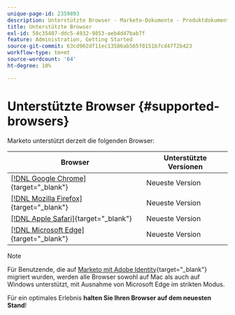 ```yaml
---
unique-page-id: 2359893
description: Unterstützte Browser - Marketo-Dokumente - Produktdokumentation
title: Unterstützte Browser
exl-id: 58c35407-ddc5-4932-9853-aeb4d47bab7f
feature: Administration, Getting Started
source-git-commit: 63cd902df11ec13586ab565f0151b7cd47f2b423
workflow-type: tm+mt
source-wordcount: '64'
ht-degree: 10%

---
```


# Unterstützte Browser {#supported-browsers}

Marketo unterstützt derzeit die folgenden Browser:

| Browser | Unterstützte Versionen |
|---|---|
| [[!DNL Google Chrome]](https://www.google.com/intl/en/chrome/browser/){target="_blank"} | Neueste Version |
| [[!DNL Mozilla Firefox]](https://www.mozilla.org/en-US/firefox/new/){target="_blank"} | Neueste Version |
| [[!DNL Apple Safari]](https://www.apple.com/safari/){target="_blank"} | Neueste Version |
| [[!DNL Microsoft Edge]](https://www.microsoft.com/en-us/windows/microsoft-edge){target="_blank"} | Neueste Version |


>[!NOTE]
>
>Für Benutzende, die auf [Marketo mit Adobe Identity](/help/marketo/product-docs/administration/marketo-with-adobe-identity/adobe-identity-management-overview.md){target="_blank"} migriert wurden, werden alle Browser sowohl auf Mac als auch auf Windows unterstützt, mit Ausnahme von Microsoft Edge im strikten Modus.

Für ein optimales Erlebnis **halten Sie Ihren Browser auf dem neuesten Stand**!
